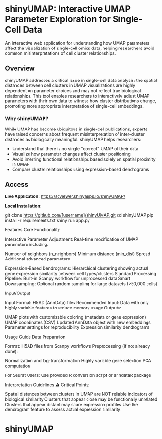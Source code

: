 # shinyUMAP: Interactive UMAP Parameter Exploration for Single-Cell Data

An interactive web application for understanding how UMAP parameters affect the visualization of single-cell omics data, helping researchers avoid common misinterpretations of cell cluster relationships.

## Overview

shinyUMAP addresses a critical issue in single-cell data analysis: the spatial distances between cell clusters in UMAP visualizations are highly dependent on parameter choices and may not reflect true biological relationships. This tool enables researchers to interactively adjust UMAP parameters with their own data to witness how cluster distributions change, promoting more appropriate interpretation of single-cell embeddings.

### Why shinyUMAP?

While UMAP has become ubiquitous in single-cell publications, experts have raised concerns about frequent misinterpretation of inter-cluster distances as biologically meaningful. shinyUMAP helps researchers:

- Understand that there is no single "correct" UMAP of their data
- Visualize how parameter changes affect cluster positioning
- Avoid inferring functional relationships based solely on spatial proximity in UMAP
- Compare cluster relationships using expression-based dendrograms

## Access

**Live Application**: https://scviewer.shinyapps.io/shinyUMAP/

**Local Installation**:

git clone https://github.com/[username]/shinyUMAP.git
cd shinyUMAP
pip install -r requirements.txt
shiny run app.py


Features
Core Functionality

Interactive Parameter Adjustment: Real-time modification of UMAP parameters including:

Number of neighbors (n_neighbors)
Minimum distance (min_dist)
Spread
Additional advanced parameters


Expression-Based Dendrograms: Hierarchical clustering showing actual gene expression similarity between cell types/clusters
Standard Processing Pipeline: Built-in Scanpy workflow for unprocessed data
Smart Downsampling: Optional random sampling for large datasets (>50,000 cells)

Input/Output

Input Format: H5AD (AnnData) files
Recommended Input: Data with only highly variable features to reduce memory usage
Outputs:

UMAP plots with customizable coloring (metadata or gene expression)
UMAP coordinates (CSV)
Updated AnnData object with new embeddings
Parameter settings for reproducibility
Expression similarity dendrograms



Usage Guide
Data Preparation

Format: H5AD files from Scanpy workflows
Preprocessing (if not already done):

Normalization and log-transformation
Highly variable gene selection
PCA computation


For Seurat Users: Use provided R conversion script or anndataR package

Interpretation Guidelines
⚠️ Critical Points:

Spatial distances between clusters in UMAP are NOT reliable indicators of biological similarity
Clusters that appear close may be functionally unrelated
Clusters that appear distant may share expression profiles
Use the dendrogram feature to assess actual expression similarity

# shinyUMAP
